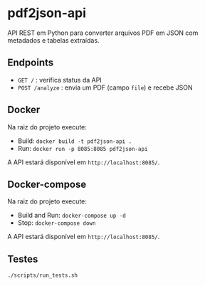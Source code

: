 # pdf2json-api

API REST em Python para converter arquivos PDF em JSON com metadados e tabelas extraídas.


## Endpoints

- `GET /` : verifica status da API  
- `POST /analyze` : envia um PDF (campo `file`) e recebe JSON  

## Docker

Na raiz do projeto execute:

- Build: `docker build -t pdf2json-api .`  
- Run: `docker run -p 8085:8085 pdf2json-api`  

A API estará disponível em `http://localhost:8085/`.

## Docker-compose

Na raiz do projeto execute:

- Build and Run: `docker-compose up -d`
- Stop: `docker-compose down`

A API estará disponível em `http://localhost:8085/`.

## Testes

`./scripts/run_tests.sh`